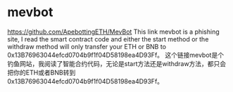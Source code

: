# mevbot
https://github.com/ApebottingETH/MevBot
This link mevbot is a phishing site, I read the smart contract code and either the start method or the withdraw method will only transfer your ETH or BNB to 0x13B76963044efcd0704b9f1f04D58198ea4D93Ff。
这个链接mevbot是个钓鱼网站，我阅读了智能合约代码，无论是start方法还是withdraw方法，都只会把你的ETH或者BNB转到0x13B76963044efcd0704b9f1f04D58198ea4D93Ff。

